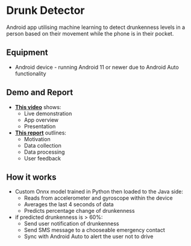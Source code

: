# Drunk Detector

Android app utilising machine learning to detect drunkenness levels in a person based on their movement while the phone is in their pocket.

## Equipment
- Android device - running Android 11 or newer due to Android Auto functionality

## Demo and Report
- **[This video](https://www.youtube.com/watch?v=eP60vuYehAI)** shows:
    * Live demonstration
    * App overview
    * Presentation
- **[This report](DrunkDetectorReport.pdf)** outlines:
    * Motivation
    * Data collection
    * Data processing
    * User feedback


## How it works
- Custom Onnx model trained in Python then loaded to the Java side:
    * Reads from accelerometer and gyroscope within the device
    * Averages the last 4 seconds of data
    * Predicts percentage change of drunkenness
- if predicted drunkenness is > 60%:
    * Send user notification of drunkenness
    * Send SMS message to a chooseable emergency contact
    * Sync with Android Auto to alert the user not to drive 
